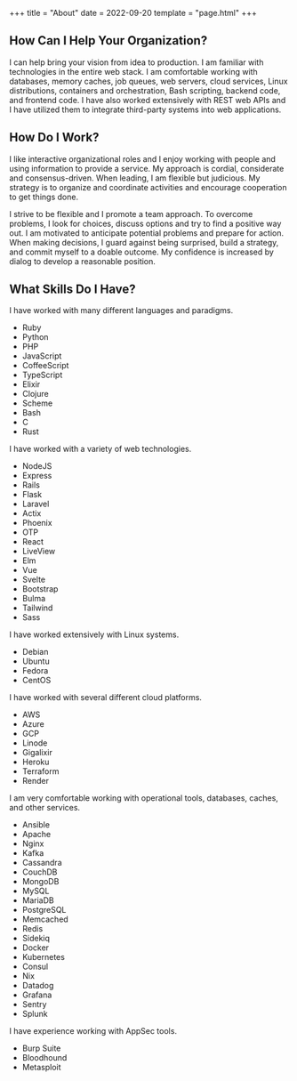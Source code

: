 +++
title = "About"
date = 2022-09-20
template = "page.html"
+++

## How Can I Help Your Organization?

I can help bring your vision from idea to production. I am familiar with technologies in the entire web stack. I am comfortable working with databases, memory caches, job queues, web servers, cloud services, Linux distributions, containers and orchestration, Bash scripting, backend code, and frontend code. I have also worked extensively with REST web APIs and I have utilized them to integrate third-party systems into web applications.

## How Do I Work?

I like interactive organizational roles and I enjoy working with people and using information to provide a service. My approach is cordial, considerate and consensus-driven. When leading, I am flexible but judicious. My strategy is to organize and coordinate activities and encourage cooperation to get things done.

I strive to be flexible and I promote a team approach. To overcome problems, I look for choices, discuss options and try to find a positive way out. I am motivated to anticipate potential problems and prepare for action. When making decisions, I guard against being surprised, build a strategy, and commit myself to a doable outcome. My confidence is increased by dialog to develop a reasonable position.

## What Skills Do I Have?

I have worked with many different languages and paradigms.

- Ruby
- Python
- PHP
- JavaScript
- CoffeeScript
- TypeScript
- Elixir
- Clojure
- Scheme
- Bash
- C
- Rust

I have worked with a variety of web technologies.

- NodeJS
- Express
- Rails
- Flask
- Laravel
- Actix
- Phoenix
- OTP
- React
- LiveView
- Elm
- Vue
- Svelte
- Bootstrap
- Bulma
- Tailwind
- Sass

I have worked extensively with Linux systems.

- Debian
- Ubuntu
- Fedora
- CentOS

I have worked with several different cloud platforms.

- AWS
- Azure
- GCP
- Linode
- Gigalixir
- Heroku
- Terraform
- Render

I am very comfortable working with operational tools, databases, caches, and other services.

- Ansible
- Apache
- Nginx
- Kafka
- Cassandra
- CouchDB
- MongoDB
- MySQL
- MariaDB
- PostgreSQL
- Memcached
- Redis
- Sidekiq
- Docker
- Kubernetes
- Consul
- Nix
- Datadog
- Grafana
- Sentry
- Splunk

I have experience working with AppSec tools.

- Burp Suite
- Bloodhound
- Metasploit
